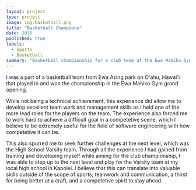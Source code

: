 ```yaml
---
layout: project
type: project
image: img/basketball.png
title: "Basketball Champions"
date: 2015
published: true
labels:
  - Sports
  - Basketball
summary: "Basketball championship for a club team at the Ewa Mahiko Gym grand opening."
---
```


I was a part of a basketball team from Ewa Asing park on O'ahu, Hawai'i that played in and won the championship in the Ewa Mahiko Gym grand opening.

While not being a technical achievement, this experience did allow me to develop excellent team work and management skills as I held one of the more lead roles for the players on the team. The experience also forced me to work hard to achieve a difficult goal in a competetive scene, which I believe to be extremely useful for the field of software engineering with how competetive it can be. 

This also spurred me to seek further challenges at the next level, which was the High School Varsity team. Through all the experience I had gained from training and developing myself while aiming for the club championship, I was able to step up to the next level and play for the Varsity team at my local high school in Kapolei. I believe that this can translate into valuable skills outside of the scope of sports; teamwork and communication, a thirst for being better at a craft, and a competetive spirit to stay ahead.

